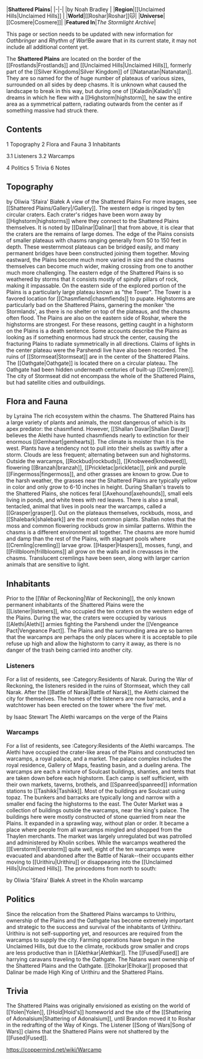 |**Shattered Plains**|
|-|-|
|by  Noah Bradley |
|**Region**|[[Unclaimed Hills\|Unclaimed Hills]] |
|**World**|[[Roshar\|Roshar]]🐱︎|
|**Universe**|[[Cosmere\|Cosmere]]|
|**Featured In**|*The Stormlight Archive*|

This page or section needs to be updated with new information for *Oathbringer* and *Rhythm of War*!Be aware that in its current state, it may not include all additional content yet.

The **Shattered Plains** are located on the border of the [[Frostlands\|Frostlands]] and [[Unclaimed Hills\|Unclaimed Hills]], formerly part of the [[Silver Kingdoms\|Silver Kingdom]] of [[Natanatan\|Natanatan]]. They are so named for the of huge number of plateaus of various sizes, surrounded on all sides by deep chasms. It is unknown what caused the landscape to break in this way, but during one of [[Kaladin\|Kaladin's]] dreams in which he flew with a [[Highstorm\|highstorm]], he saw the entire area as a symmetrical pattern, radiating outwards from the center as if something massive had struck there.

## Contents

1 Topography
2 Flora and Fauna
3 Inhabitants

3.1 Listeners
3.2 Warcamps


4 Politics
5 Trivia
6 Notes


## Topography
 by  Oliwia 'Sfaira' Białek  A view of the Shattered Plains
For more images, see [[Shattered Plains/Gallery\|/Gallery]].
The western edge is ringed by ten circular craters. Each crater's ridges have been worn away by [[Highstorm\|highstorms]] where they connect to the Shattered Plains themselves. It is noted by [[Dalinar\|Dalinar]] that from above, it is clear that the craters are the remains of large domes.
The edge of the Plains consists of smaller plateaus with chasms ranging generally from 50 to 150 feet in depth. These westernmost plateaus can be bridged easily, and many permanent bridges have been constructed joining them together. Moving eastward, the Plains become much more varied in size and the chasms themselves can become much wider, making crossing from one to another much more challenging. The eastern edge of the Shattered Plains is so weathered by storms that it consists mostly of spindly pillars of rock, making it impassable.
On the eastern side of the explored portion of the Plains is a particularly large plateau known as "the Tower". The Tower is a favored location for [[Chasmfiend\|chasmfiends]] to pupate.
Highstorms are particularly bad on the Shattered Plains, garnering the moniker 'the Stormlands', as there is no shelter on top of the plateaus, and the chasms often flood. The Plains are also on the eastern side of Roshar, where the highstorms are strongest. For these reasons, getting caught in a highstorm on the Plains is a death sentence.
Some accounts describe the Plains as looking as if something enormous had struck the center, causing the fracturing Plains to radiate symmetrically in all directions. Claims of lights in the center plateau were the Parshendi live have also been recorded.
The ruins of [[Stormseat\|Stormseat]] are in the center of the Shattered Plains. The [[Oathgate\|Oathgate]] is located there on a circular plateau. The Oathgate had been hidden underneath centuries of built-up [[Crem\|crem]]. The city of Stormseat did not encompass the whole of the Shattered Plains, but had satellite cities and outbuildings.

## Flora and Fauna
 by  Lyraina  The rich ecosystem within the chasms.
The Shattered Plains has a large variety of plants and animals, the most dangerous of which is its apex predator: the chasmfiend. However, [[Shallan Davar\|Shallan Davar]] believes the Alethi have hunted chasmfiends nearly to extinction for their enormous [[Gemheart\|gemhearts]].
The climate is moister than it is the west. Plants have a tendency not to pull into their shells as swiftly after a storm. Clouds are less frequent; alternating between sun and highstorms. Outside the warcamps, [[Rockbud\|rockbuds]], [[Knobweed\|knobweed]], flowering [[Branzah\|branzah]], [[Prickletac\|prickletac]], pink and purple [[Fingermoss\|fingermoss]], and other grasses are known to grow. Due to the harsh weather, the grasses near the Shattered Plains are typically yellow in color and only grow to 6-10 inches in height.
During Shallan's travels to the Shattered Plains, she notices feral [[Axehound\|axehounds]], small eels living in ponds, and white trees with red leaves. There is also a small, tentacled, animal that lives in pools near the warcamps, called a [[Grasper\|grasper]].
Out on the plateaus themselves, rockbuds, moss, and [[Shalebark\|shalebark]] are the most common plants. Shallan notes that the moss and common flowering rockbuds grow in similar patterns.
Within the chasms is a different environment all together. The chasms are more humid and damp than the rest of the Plains, with stagnant pools where [[Cremling\|cremling]] larvae grow. [[Hasper\|Haspers]], mosses, fungi, and [[Frillbloom\|frillblooms]] all grow on the walls and in crevasses in the chasms. Translucent cremlings have been seen, along with larger carrion animals that are sensitive to light.

## Inhabitants
Prior to the [[War of Reckoning\|War of Reckoning]], the only known permanent inhabitants of the Shattered Plains were the [[Listener\|listeners]], who occupied the ten craters on the western edge of the Plains. During the war, the craters were occupied by various [[Alethi\|Alethi]] armies fighting the Parshendi under the [[Vengeance Pact\|Vengeance Pact]]. The Plains and the surrounding area are so barren that the warcamps are perhaps the only places where it is acceptable to pile refuse up high and allow the highstorm to carry it away, as there is no danger of the trash being carried into another city.

### Listeners
For a list of residents, see :Category:Residents of Narak.
During the War of Reckoning, the listeners resided in the ruins of Stormseat, which they call Narak. After the [[Battle of Narak\|Battle of Narak]], the Alethi claimed the city for themselves. The homes of the listeners are now barracks, and a watchtower has been erected on the tower where 'the five' met.

 by  Isaac Stewart  The Alethi warcamps on the verge of the Plains
### Warcamps
For a list of residents, see :Category:Residents of the Alethi warcamps.
The Alethi have occupied the crater-like areas of the Plains and constructed ten warcamps, a royal palace, and a market. The palace complex includes the royal residence, Gallery of Maps, feasting basin, and a dueling arena.
The warcamps are each a mixture of Soulcast buildings, shanties, and tents that are taken down before each highstorm. Each camp is self sufficient, with their own markets, taverns, brothels, and [[Spanreed\|spanreed]] information stations to [[Tashikk\|Tashikk]]. Most of the buildings are Soulcast using topaz. The bunkers and barracks are typically long and narrow with a smaller end facing the highstorms to the east.
The Outer Market was a collection of buildings outside the warcamps, near the king's palace. The buildings here were mostly constructed of stone quarried from near the Plains. It expanded in a sprawling way, without plan or order. It became a place where people from all warcamps mingled and shopped from the Thaylen merchants. The market was largely unregulated but was patrolled and administered by Kholin scribes.
While the warcamps weathered the [[Everstorm\|Everstorm]] quite well, eight of the ten warcamps were evacuated and abandoned after the Battle of Narak--their occupants either moving to [[Urithiru\|Urithiru]] or disappearing into the [[Unclaimed Hills\|Unclaimed Hills]].
The princedoms from north to south:

 by  Oliwia 'Sfaira' Białek  A street in the Kholin warcamp

## Politics
Since the relocation from the Shattered Plains warcamps to Urithiru, ownership of the Plains and the Oathgate has become extremely important and strategic to the success and survival of the inhabitants of Urithiru. Urithiru is not self-supporting yet, and resources are required from the warcamps to supply the city. Farming operations have begun in the Unclaimed Hills, but due to the climate, rockbuds grow smaller and crops are less productive than in [[Alethkar\|Alethkar]]. The [[Fused\|Fused]] are harrying caravans traveling to the Oathgate.
The Natans want ownership of the Shattered Plains and the Oathgate. [[Elhokar\|Elhokar]] proposed that Dalinar be made High King of Urithiru and the Shattered Plains.

## Trivia
The Shattered Plains was originally envisioned as existing on the world of [[Yolen\|Yolen]], [[Hoid\|Hoid's]] homeworld and the site of the [[Shattering of Adonalsium\|Shattering of Adonalsium]], until Brandon moved it to Roshar in the redrafting of the Way of Kings.
The Listener [[Song of Wars\|Song of Wars]] claims that the Shattered Plains were not shattered by the [[Fused\|Fused]].


https://coppermind.net/wiki/Warcamp